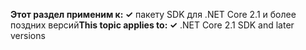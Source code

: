 <span data-ttu-id="4f4ca-101">**Этот раздел применим к: ✓** пакету SDK для .NET Core 2.1 и более поздних версий</span><span class="sxs-lookup"><span data-stu-id="4f4ca-101">**This topic applies to: ✓** .NET Core 2.1 SDK and later versions</span></span>